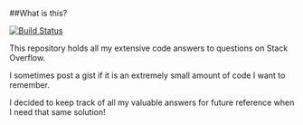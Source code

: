 ##What is this?

[![Build Status](https://travis-ci.org/jarrodhroberson/Stack-Overflow.svg?branch=master)](https://travis-ci.org/jarrodhroberson/Stack-Overflow)

This repository holds all my extensive code answers to questions on Stack Overflow.

I sometimes post a gist if it is an extremely small amount of code I want to remember.

I decided to keep track of all my valuable answers for future reference when I need that same solution!
